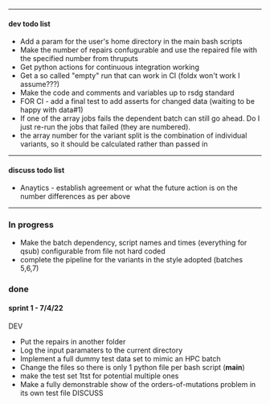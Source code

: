 ---------------------------------------------------------------------------
#### dev todo list
- Add a param for the user's home directory in the main bash scripts
- Make the number of repairs confugurable and use the repaired file with the specified number from thruputs
- Get python actions for continuous integration working
- Get a so called "empty" run that can work in CI (foldx won't work I assume???)
- Make the code and comments and variables up to rsdg standard
- FOR CI - add a final test to add asserts for changed data (waiting to be happy with data#1)
- If one of the array jobs fails the dependent batch can still go ahead. Do I just re-run the jobs that failed (they are numbered).
- the array number for the variant split is the combination of individual variants, so it should be calculated rather than passed in
---------------------------------------------------------------------------
#### discuss todo list 
- Anaytics - establish agreement or what the future action is on the number differences as per above
---------------------------------------------------------------------------
### In progress
- Make the batch dependency, script names and times (everything for qsub) configurable from file not hard coded
- complete the pipeline for the variants in the style adopted (batches 5,6,7)

### done
#### sprint 1 - 7/4/22
DEV
- Put the repairs in another folder
- Log the input paramaters to the current directory
- Implement a full dummy test data set to mimic an HPC batch
- Change the files so there is only 1 python file per bash script (__main__)
- make the test set 1tst for potential multiple ones
- Make a fully demonstrable show of the orders-of-mutations problem in its own test file
DISCUSS
